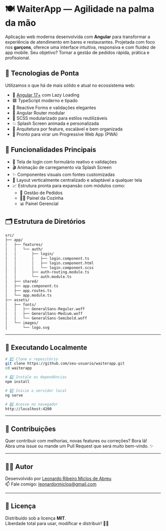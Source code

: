 # 🍽️ WaiterApp — Agilidade na palma da mão

Aplicação web moderna desenvolvida com **Angular** para transformar a experiência de atendimento em bares e restaurantes. Projetada com foco nos **garçons**, oferece uma interface intuitiva, responsiva e com fluidez de app mobile. Seu objetivo? Tornar a gestão de pedidos rápida, prática e profissional.


## 🚀 Tecnologias de Ponta

Utilizamos o que há de mais sólido e atual no ecossistema web:

- 🔺 [Angular 17+](https://angular.io/) com Lazy Loading
- 🟦 TypeScript moderno e tipado
- 🔄 Reactive Forms e validações elegantes
- 🚦 Angular Router modular
- 🎨 SCSS modularizado para estilos reutilizáveis
- 💥 Splash Screen animada e personalizada
- 📁 Arquitetura por feature, escalável e bem organizada
- 📱 Pronto para virar um Progressive Web App (PWA)


## 🧩 Funcionalidades Principais

- 🔐 Tela de login com formulário reativo e validações
- 🎬 Animação de carregamento via Splash Screen
- ✨ Componentes visuais com fontes customizadas
- 📐 Layout verticalmente centralizado e adaptável a qualquer tela
- 📈 Estrutura pronta para expansão com módulos como:
  - 🧾 Gestão de Pedidos
  - 👨‍🍳 Painel da Cozinha
  - 📊 Painel Gerencial


## 🗂️ Estrutura de Diretórios

```bash
src/
├── app/
│   ├── features/
│   │   └── auth/
│   │       ├── login/
│   │       │   ├── login.component.ts
│   │       │   ├── login.component.html
│   │       │   └── login.component.scss
│   │       ├── auth-routing.module.ts
│   │       └── auth.module.ts
│   ├── shared/
│   ├── app.component.ts
│   ├── app.routes.ts
│   └── app.module.ts
├── assets/
│   ├── fonts/
│   │   ├── GeneralSans-Regular.woff
│   │   ├── GeneralSans-Medium.woff
│   │   └── GeneralSans-Semibold.woff
│   └── images/
│       └── logo.svg
```

---

## 🧪 Executando Localmente

```bash
# 1️⃣ Clone o repositório
git clone https://github.com/seu-usuario/waiterapp.git
cd waiterapp

# 2️⃣ Instale as dependências
npm install

# 3️⃣ Inicie o servidor local
ng serve

# 4️⃣ Acesse no navegador
http://localhost:4200
```

---

## 🤝 Contribuições

Quer contribuir com melhorias, novas features ou correções? Bora lá!  
Abra uma issue ou mande um Pull Request que será muito bem-vindo. ✨

---

## 👨‍💻 Autor

Desenvolvido por [Leonardo Ribeiro Miclos de Abreu](https://www.linkedin.com/in/leonardomiclos/)  
📫 Fale comigo: [leonardormiclos@gmail.com](mailto:leonardormiclos@gmail.com)

---

## 📃 Licença

Distribuído sob a licença **MIT**.  
Liberdade total para usar, modificar e distribuir! 🧑‍🔧


